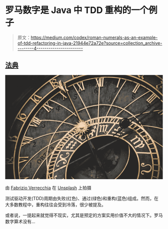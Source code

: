# 罗马数字是 Java 中 TDD 重构的一个例子

> 原文：<https://medium.com/codex/roman-numerals-as-an-example-of-tdd-refactoring-in-java-21944e72a72e?source=collection_archive---------4----------------------->

## [法典](http://medium.com/codex)

![](img/ac62cd0ef06cd06862c2e97e451c9b13.png)

由 [Fabrizio Verrecchia](https://unsplash.com/@fabrizioverrecchia?utm_source=medium&utm_medium=referral) 在 [Unsplash](https://unsplash.com?utm_source=medium&utm_medium=referral) 上拍摄

测试驱动开发(TDD)周期由失败(红色)、通过(绿色)和重构(蓝色)组成。然而，在大多数教程中，重构往往会受到冷落，很少被提及。

或者说，一提起来就觉得不现实，尤其是预定的方案实用价值不大的情况下。罗马数字算术没有…